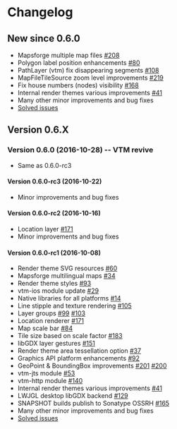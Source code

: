 # Changelog

## New since 0.6.0

- Mapsforge multiple map files [#208](https://github.com/mapsforge/vtm/issues/208)
- Polygon label position enhancements [#80](https://github.com/mapsforge/vtm/issues/80)
- PathLayer (vtm) fix disappearing segments [#108](https://github.com/mapsforge/vtm/issues/108)
- MapFileTileSource zoom level improvements [#219](https://github.com/mapsforge/vtm/issues/219)
- Fix house numbers (nodes) visibility [#168](https://github.com/mapsforge/vtm/issues/168)
- Internal render themes various improvements [#41](https://github.com/mapsforge/vtm/issues/41)
- Many other minor improvements and bug fixes
- [Solved issues](https://github.com/mapsforge/vtm/issues?q=is%3Aissue+is%3Aclosed+milestone%3A0.7.0)

## Version 0.6.X

### Version 0.6.0 (2016-10-28) -- VTM revive

- Same as 0.6.0-rc3

#### Version 0.6.0-rc3 (2016-10-22)

- Minor improvements and bug fixes

#### Version 0.6.0-rc2 (2016-10-16)

- Location layer [#171](https://github.com/mapsforge/vtm/issues/171)
- Minor improvements and bug fixes

#### Version 0.6.0-rc1 (2016-10-08)

- Render theme SVG resources [#60](https://github.com/mapsforge/vtm/issues/60)
- Mapsforge multilingual maps [#34](https://github.com/mapsforge/vtm/issues/34)
- Render theme styles [#93](https://github.com/mapsforge/vtm/issues/93)
- vtm-ios module update [#29](https://github.com/mapsforge/vtm/issues/29)
- Native libraries for all platforms [#14](https://github.com/mapsforge/vtm/issues/14)
- Line stipple and texture rendering [#105](https://github.com/mapsforge/vtm/issues/105)
- Layer groups [#99](https://github.com/mapsforge/vtm/issues/99) [#103](https://github.com/mapsforge/vtm/issues/103)
- Location renderer [#171](https://github.com/mapsforge/vtm/issues/171)
- Map scale bar [#84](https://github.com/mapsforge/vtm/issues/84)
- Tile size based on scale factor [#183](https://github.com/mapsforge/vtm/issues/183)
- libGDX layer gestures [#151](https://github.com/mapsforge/vtm/issues/151)
- Render theme area tessellation option [#37](https://github.com/mapsforge/vtm/issues/37)
- Graphics API platform enhancements [#92](https://github.com/mapsforge/vtm/issues/92)
- GeoPoint & BoundingBox improvements [#201](https://github.com/mapsforge/vtm/issues/201) [#200](https://github.com/mapsforge/vtm/issues/200)
- vtm-jts module [#53](https://github.com/mapsforge/vtm/issues/53)
- vtm-http module [#140](https://github.com/mapsforge/vtm/issues/140)
- Internal render themes various improvements [#41](https://github.com/mapsforge/vtm/issues/41)
- LWJGL desktop libGDX backend [#129](https://github.com/mapsforge/vtm/issues/129)
- SNAPSHOT builds publish to Sonatype OSSRH [#165](https://github.com/mapsforge/vtm/issues/165)
- Many other minor improvements and bug fixes
- [Solved issues](https://github.com/mapsforge/vtm/issues?q=is%3Aissue+is%3Aclosed+milestone%3A0.6.0)
